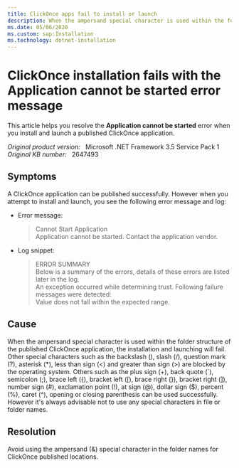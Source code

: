```yaml
---
title: ClickOnce apps fail to install or launch
description: When the ampersand special character is used within the folder structure of the published ClickOnce application, the installation and launching will fail. You'll receive the Application cannot be started error and the Value does not fall within the expected range log.
ms.date: 05/06/2020
ms.custom: sap:Installation
ms.technology: dotnet-installation
---
```

# ClickOnce installation fails with the Application cannot be started error message

This article helps you resolve the **Application cannot be started** error when you install and launch a published ClickOnce application.

_Original product version:_ &nbsp; Microsoft .NET Framework 3.5 Service Pack 1  
_Original KB number:_ &nbsp; 2647493

## Symptoms

A ClickOnce application can be published successfully. However when you attempt to install and launch, you see the following error message and log:

- Error message:

    > Cannot Start Application  
    > Application cannot be started. Contact the application vendor.

- Log snippet:

    > ERROR SUMMARY  
    > Below is a summary of the errors, details of these errors are listed later in the log.  
    > An exception occurred while determining trust. Following failure messages were detected:  
    > Value does not fall within the expected range.

## Cause

When the ampersand special character is used within the folder structure of the published ClickOnce application, the installation and launching will fail. Other special characters such as the backslash (\), slash (/), question mark (?), asterisk (*), less than sign (<) and greater than sign (>) are blocked by the operating system. Others such as the plus sign (+), back quote (`), semicolon (;), brace left ({), bracket left ([), brace right (}), bracket right (]), number sign (#), exclamation point (!), at sign (@), dollar sign ($), percent (%), caret (^), opening or closing parenthesis can be used successfully. However it's always advisable not to use any special characters in file or folder names.

## Resolution

Avoid using the ampersand (&) special character in the folder names for ClickOnce published locations.

